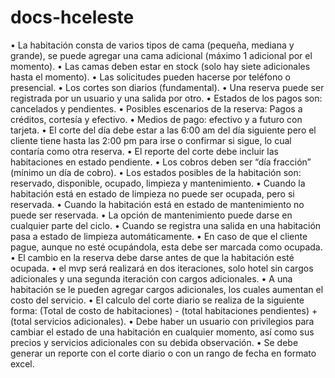 # docs-hceleste

•	La habitación consta de varios tipos de cama (pequeña, mediana y grande), se puede agregar una cama adicional (máximo 1 adicional por el momento). 
•	Las camas deben estar en stock (solo hay siete adicionales hasta el momento).
•	Las solicitudes pueden hacerse por teléfono o presencial.
•	Los cortes son diarios (fundamental).
•	Una reserva puede ser registrada por un usuario y una salida por otro.
•	Estados de los pagos son: cancelados y pendientes.
•	Posibles escenarios de la reserva: Pagos a créditos, cortesía y efectivo.
•	Medios de pago: efectivo y a futuro con tarjeta.
•	El corte del día debe estar a las 6:00 am del día siguiente pero el cliente tiene hasta las 2:00 pm para irse o confirmar si sigue, lo cual contaría como otra reserva.
•	El reporte del corte debe incluir las habitaciones en estado pendiente.
•	Los cobros deben ser “día fracción” (mínimo un día de cobro).
•	Los estados posibles de la habitación son: reservado, disponible, ocupado, limpieza y mantenimiento.
•	Cuando la habitación está en estado de limpieza no puede ser ocupada, pero si reservada.
•	Cuando la habitación está en estado de mantenimiento no puede ser reservada.
•	La opción de mantenimiento puede darse en cualquier parte del ciclo.
•	Cuando se registra una salida en una habitación pasa a estado de limpieza automáticamente.
•	En caso de que el cliente pague, aunque no esté ocupándola, esta debe ser marcada como ocupada.
•	El cambio en la reserva debe darse antes de que la habitación esté ocupada.
•	el mvp será realizará en dos iteraciones, solo hotel sin cargos adicionales y una segunda iteración con cargos adicionales.
•	A una habitación se le pueden agregar cargos adicionales, los cuales aumentan el costo del servicio.
•	El calculo del corte diario se realiza de la siguiente forma: 
(Total de costo de habitaciones) - (total habitaciones pendientes) + (total servicios adicionales).
•	Debe haber un usuario con privilegios para cambiar el estado de una habitación en cualquier momento, así como sus precios y servicios adicionales con su debida observación.
•	Se debe generar un reporte con el corte diario o con un rango de fecha en formato excel.
